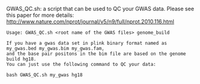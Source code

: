 GWAS_QC.sh: a script that can be used to QC your GWAS data.
Please see this paper for more details: http://www.nature.com/nprot/journal/v5/n9/full/nprot.2010.116.html

```
Usage: GWAS_QC.sh <root name of the GWAS files> genome_build

If you have a gwas data set in plink binary format named as my_gwas.bed my_gwas.bim my_gwas.fam,
and the base pair positons in the bim file are based on the genome build hg18.
You can just use the following command to QC your data:

bash GWAS_QC.sh my_gwas hg18
```
